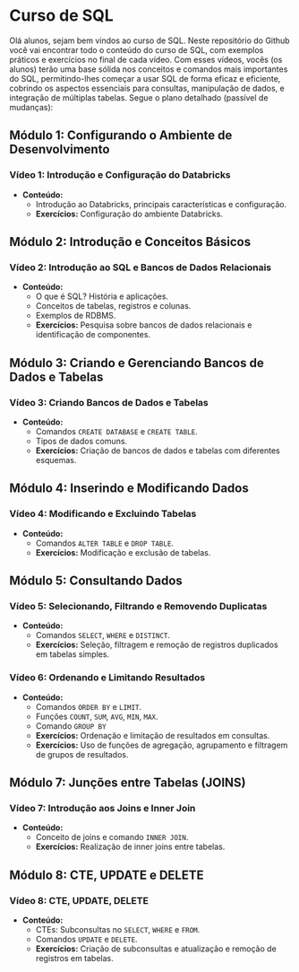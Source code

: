 # Curso de SQL
Olá alunos, sejam bem vindos ao curso de SQL. Neste repositório do Github você vai encontrar todo o conteúdo do curso de SQL, com exemplos práticos e exercícios no final de cada vídeo. Com esses vídeos, vocês (os alunos) terão uma base sólida nos conceitos e comandos mais importantes do SQL, permitindo-lhes começar a usar SQL de forma eficaz e eficiente, cobrindo os aspectos essenciais para consultas, manipulação de dados, e integração de múltiplas tabelas. 
Segue o plano detalhado (passível de mudanças):

## Módulo 1: Configurando o Ambiente de Desenvolvimento
### Vídeo 1: Introdução e Configuração do Databricks
- **Conteúdo:**
  - Introdução ao Databricks, principais características e configuração.
  - **Exercícios:** Configuração do ambiente Databricks.

## Módulo 2: Introdução e Conceitos Básicos
### Vídeo 2: Introdução ao SQL e Bancos de Dados Relacionais
- **Conteúdo:**
  - O que é SQL? História e aplicações.
  - Conceitos de tabelas, registros e colunas.
  - Exemplos de RDBMS.
  - **Exercícios:** Pesquisa sobre bancos de dados relacionais e identificação de componentes.

## Módulo 3: Criando e Gerenciando Bancos de Dados e Tabelas
### Vídeo 3: Criando Bancos de Dados e Tabelas
- **Conteúdo:**
  - Comandos `CREATE DATABASE` e `CREATE TABLE`.
  - Tipos de dados comuns.
  - **Exercícios:** Criação de bancos de dados e tabelas com diferentes esquemas.

## Módulo 4: Inserindo e Modificando Dados
### Vídeo 4: Modificando e Excluindo Tabelas
- **Conteúdo:**
  - Comandos `ALTER TABLE` e `DROP TABLE`.
  - **Exercícios:** Modificação e exclusão de tabelas.

## Módulo 5: Consultando Dados
### Vídeo 5: Selecionando, Filtrando e Removendo Duplicatas
- **Conteúdo:**
  - Comandos `SELECT`, `WHERE` e `DISTINCT`.
  - **Exercícios:** Seleção, filtragem e remoção de registros duplicados em tabelas simples.

### Vídeo 6: Ordenando e Limitando Resultados
- **Conteúdo:**
  - Comandos `ORDER BY` e `LIMIT`.
  - Funções `COUNT`, `SUM`, `AVG`, `MIN`, `MAX`.
  - Comando `GROUP BY`
  - **Exercícios:** Ordenação e limitação de resultados em consultas.
  - **Exercícios:** Uso de funções de agregação, agrupamento e filtragem de grupos de resultados.

## Módulo 7: Junções entre Tabelas (JOINS)
### Vídeo 7: Introdução aos Joins e Inner Join
- **Conteúdo:**
  - Conceito de joins e comando `INNER JOIN`.
  - **Exercícios:** Realização de inner joins entre tabelas.

## Módulo 8: CTE, UPDATE e DELETE
### Vídeo 8: CTE, UPDATE, DELETE
- **Conteúdo:**
  - CTEs: Subconsultas no `SELECT`, `WHERE` e `FROM`.
  - Comandos `UPDATE` e `DELETE`.
  - **Exercícios:** Criação de subconsultas e atualização e remoção de registros em tabelas.
